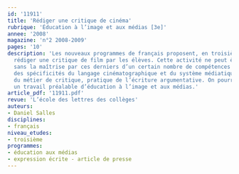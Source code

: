 ```yaml
---
id: '11911'
title: 'Rédiger une critique de cinéma'
rubrique: 'Éducation à l’image et aux médias [3e]'
annee: '2008'
magazine: 'n°2 2008-2009'
pages: '10'
description: 'Les nouveaux programmes de français proposent, en troisième, de faire
  rédiger une critique de film par les élèves. Cette activité ne peut être entreprise
  sans la maîtrise par ces derniers d’un certain nombre de compétences : connaissance
  des spécificités du langage cinématographique et du système médiatique, découverte
  du métier de critique, pratique de l’écriture argumentative. On pourra donc faire
  un travail préalable d’éducation à l’image et aux médias.'
article_pdf: '11911.pdf'
revue: 'L’école des lettres des collèges'
auteurs:
- Daniel Salles
disciplines:
- français
niveau_etudes:
- troisième
programmes:
- éducation aux médias
- expression écrite - article de presse
---
```


